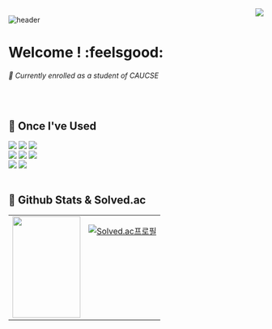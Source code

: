 <div algin="right">
        <img src="https://hits.seeyoufarm.com/api/count/incr/badge.svg?url=https%3A%2F%2Fgithub.com%2Fgw282&count_bg=%237497DD&title_bg=%23555555&icon=&icon_color=%23E7E7E7&title=profile+views&edge_flat=false" align="right"/>
</div>

![header](https://capsule-render.vercel.app/api?type=Waving&color=87cedb&height=75&section=header&fontColor=ffffff&fontSize=200&animation=fadeIn&fontAlignY=55) 

# Welcome ! :feelsgood:

###### 🏫 Currently enrolled as a student of CAUCSE 



<br/>

## 🔽 Once I've Used

<div>
<img src="https://img.shields.io/badge/C-A8B9CC?style=for-the-badge&logo=c&logoColor=white">
<img src="https://img.shields.io/badge/C++-00599C?style=for-the-badge&logo=Cplusplus&logoColor=white">
<img src="https://img.shields.io/badge/Python-3776AB?style=for-the-badge&logo=Python&logoColor=white">

<br/>

<img src="https://img.shields.io/badge/HTML5-E34F26?style=for-the-badge&logo=html5&logoColor=white">
<img src="https://img.shields.io/badge/CSS3-1572B6?style=for-the-badge&logo=css3&logoColor=white">
<img src="https://img.shields.io/badge/Javascript-F7DF1E?style=for-the-badge&logo=Javascript&logoColor=white">

<br/>

<img src="https://img.shields.io/badge/Dart-0175C2?style=for-the-badge&logo=Dart&logoColor=white">
<img src="https://img.shields.io/badge/Flutter-02569B?style=for-the-badge&logo=Flutter&logoColor=white">

</div>

<br/>

## 🔽 Github Stats & Solved.ac

<table><tr><td valign="top" width="50%">

<img src="https://github-readme-stats.vercel.app/api/top-langs/?username=gw282&hide_border=true&layout=compact" style="width: 100%; height: 200px;" />

</td><td valign="top" width="50%">

[![Solved.ac프로필](http://mazassumnida.wtf/api/generate_badge?boj=7l0l0)](https://solved.ac/7l0l0)

</td></tr></table>




